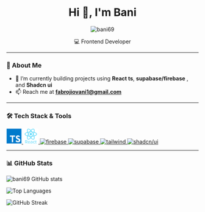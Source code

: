 <h1 align="center">Hi 👋, I'm Bani</h1>
<p align="center">
  <img src="https://komarev.com/ghpvc/?username=bani69&label=Profile%20views&color=0e75b6&style=flat" alt="bani69" />
</p>

<p align="center">💻 Frontend Developer  

---

### 🧠 About Me
- 🔭 I’m currently building projects using **React ts**, **supabase/firebase** , and **Shadcn ui** 
- 📫 Reach me at **fabrojiovani1@gmail.com**

---

### 🛠️ Tech Stack & Tools

<p align="left">
  <a href="https://www.typescriptlang.org/" target="_blank" rel="noreferrer">
    <img src="https://raw.githubusercontent.com/devicons/devicon/master/icons/typescript/typescript-original.svg" alt="typescript" width="40" height="40"/>
  </a>
  <a href="https://reactjs.org/" target="_blank" rel="noreferrer">
    <img src="https://raw.githubusercontent.com/devicons/devicon/master/icons/react/react-original-wordmark.svg" alt="react" width="40" height="40"/>
  </a>
  <a href="https://firebase.google.com/" target="_blank" rel="noreferrer">
    <img src="https://www.gstatic.com/devrel-devsite/prod/v02f7c7b934487be255c5f28ebb00ed6c2fde7a607ac1d91773e0036b0a06ec31/firebase/images/lockup.svg" alt="firebase" width="40" height="40"/>
  </a>
  <a href="https://supabase.com/" target="_blank" rel="noreferrer">
    <img src="https://www.vectorlogo.zone/logos/supabase/supabase-icon.svg" alt="supabase" width="40" height="40"/>
  </a>
  <a href="https://tailwindcss.com/" target="_blank" rel="noreferrer">
    <img src="https://www.vectorlogo.zone/logos/tailwindcss/tailwindcss-icon.svg" alt="tailwind" width="40" height="40"/>
  </a>
  <a href="https://shadcn.dev/" target="_blank" rel="noreferrer">
    <img src="https://avatars.githubusercontent.com/u/139895814?s=200&v=4" alt="shadcn/ui" width="40" height="40"/>
  </a>
</p>

---

### 📊 GitHub Stats

<p align="left">
  <img src="https://github-readme-stats.vercel.app/api?username=bani69&show_icons=true&theme=radical" alt="bani69 GitHub stats" />
</p>
<p align="left">
  <img src="https://github-readme-stats.vercel.app/api/top-langs/?username=bani69&layout=compact&theme=radical" alt="Top Languages" />
</p>
<p align="left">
  <img src="https://github-readme-streak-stats.herokuapp.com/?user=bani69&theme=radical" alt="GitHub Streak" />
</p>
